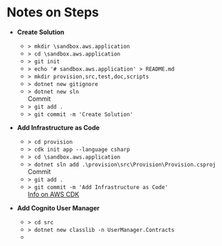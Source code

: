 # Notes on Steps

- **Create Solution**
    - `> mkdir \sandbox.aws.application`
    - `> cd \sandbox.aws.application`
    - `> git init`
    - `> echo '# sandbox.aws.application' > README.md`
    - `> mkdir provision,src,test,doc,scripts`
    - `> dotnet new gitignore`
    - `> dotnet new sln`     
    Commit
    - `> git add .`
    - `> git commit -m 'Create Solution'`     
    
 - **Add Infrastructure as Code**
    - `> cd provision`
    - `> cdk init app --language csharp`     
    - `> cd \sandbox.aws.application`
    - `> dotnet sln add .\provision\src\Provision\Provision.csproj`
        Commit
    - `> git add .`
    - `> git commit -m 'Add Infrastructure as Code'`   
        [Info on AWS CDK](https://docs.aws.amazon.com/cdk/index.html) 

 - **Add Cognito User Manager**
    - `> cd src`
    - `> dotnet new classlib -n UserManager.Contracts`
    - 